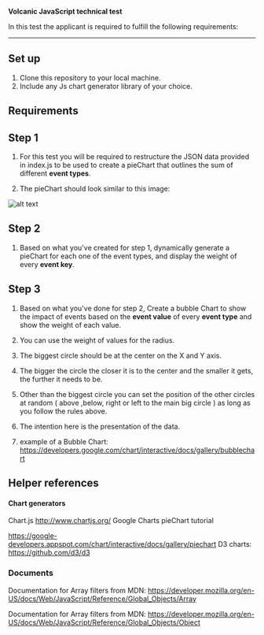 **Volcanic JavaScript technical test**

In this test the applicant is required to fulfill the following requirements:

---

## Set up

1. Clone this repository to your local machine.
2. Include any Js chart generator library of your choice.

## Requirements

## Step 1
1. For this test you will be required to restructure the JSON data provided in index.js to be used to create a pieChart that outlines the sum of different **event types**.

2. The pieChart should look similar to this image:

![alt text](https://plot.ly/~PythonPlotBot/2095.png "PieChart image")

## Step 2

1. Based on what you've created for step 1, dynamically generate a pieChart for each one of the event types, and display the weight of every **event key**.

## Step 3

1. Based on what you've done for step 2, Create a bubble Chart to show the impact of events based on the **event value** of every **event type** and show the weight of each value.

2. You can use the weight of values for the radius.

3. The biggest circle should be at the center on the X and Y axis.

4. The bigger the circle the closer it is to the center and the smaller it gets, the further it needs to be.

5. Other than the biggest circle you can set the position of the other circles at random ( above ,below, right or left to the main big circle ) as long as you follow the rules above.

6. The intention here is the presentation of the data.

7. example of a Bubble Chart: https://developers.google.com/chart/interactive/docs/gallery/bubblechart

## Helper references
#### Chart generators
Chart.js
http://www.chartjs.org/
Google Charts pieChart tutorial

https://google-developers.appspot.com/chart/interactive/docs/gallery/piechart
D3 charts:
https://github.com/d3/d3

### Documents
Documentation for Array filters from MDN:
https://developer.mozilla.org/en-US/docs/Web/JavaScript/Reference/Global_Objects/Array

Documentation for Array filters from MDN:
https://developer.mozilla.org/en-US/docs/Web/JavaScript/Reference/Global_Objects/Object

